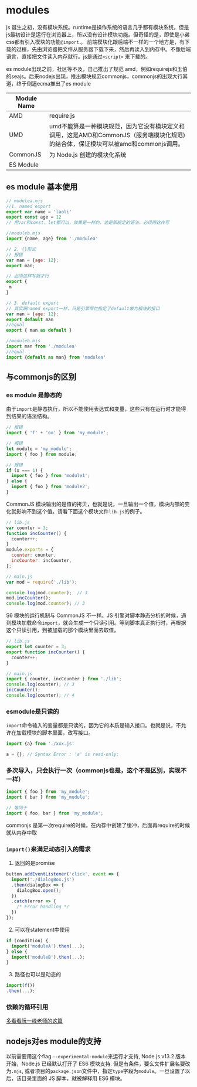 # modules

js 诞生之初，没有模块系统。runtime是操作系统的语言几乎都有模块系统，但是js最初设计是运行在浏览器上，所以没有设计模块功能。但奇怪的是，即使是小弟css都有引入模块的功能`@import` 。 前端模块化跟后端不一样的一个地方是，有下载的过程，先由浏览器把文件从服务器下载下来，然后再读入到内存中。不像后端语言，直接把文件读入内存就行。js是通过`<script>`  来下载的。

es module出现之前，社区等不及，自己推出了规范 amd，例如requirejs和玉伯的seajs。后来nodejs出现，推出模块规范commonjs，commonjs的出现大行其道，终于倒逼ecma推出了es module

| Module Name |                                                              |
| ----------- | ------------------------------------------------------------ |
| AMD         | require js                                                   |
| UMD         | umd不能算是一种模块规范，因为它没有模块定义和调用，这是AMD和CommonJS（服务端模块化规范)的结合体，保证模块可以被amd和commonjs调用。 |
| CommonJS    | 为 Node.js 创建的模块化系统                                  |
| ES Module   |                                                              |



## es module 基本使用

```js
// modulea.mjs
//1. named export
export var name = 'laoli'
export const age = 12
// 用var和const，let都可以，效果是一样的，这是新规定的语法，必须得这样写

//moduleb.mjs
import {name, age} from './modulea'

// 2. {}形式
// 报错
var man = {age: 12};
export man;

// 必须这样写就才行
export {
 m
}

// 3. default export
// 其实跟named export一样，只是引擎帮忙指定了default做为模块的接口
var man = {age: 12};
export default man
//equal
export { man as default }

//moduleb.mjs
import man from './modulea' 
//equal
import {default as man} from 'modulea'

```

## 与commonjs的区别

### es module 是静态的

由于`import`是静态执行，所以不能使用表达式和变量，这些只有在运行时才能得到结果的语法结构。

```js
// 报错
import { 'f' + 'oo' } from 'my_module';

// 报错
let module = 'my_module';
import { foo } from module;

// 报错
if (x === 1) {
  import { foo } from 'module1';
} else {
  import { foo } from 'module2';
}
```

CommonJS 模块输出的是值的拷贝，也就是说，一旦输出一个值，模块内部的变化就影响不到这个值。请看下面这个模块文件`lib.js`的例子。

```js
// lib.js
var counter = 3;
function incCounter() {
  counter++;
}
module.exports = {
  counter: counter,
  incCounter: incCounter,
};

// main.js
var mod = require('./lib');

console.log(mod.counter);  // 3
mod.incCounter();
console.log(mod.counter); // 3
```

S6 模块的运行机制与 CommonJS 不一样。JS 引擎对脚本静态分析的时候，遇到模块加载命令`import`，就会生成一个只读引用。等到脚本真正执行时，再根据这个只读引用，到被加载的那个模块里面去取值。

```javascript
// lib.js
export let counter = 3;
export function incCounter() {
  counter++;
}

// main.js
import { counter, incCounter } from './lib';
console.log(counter); // 3
incCounter();
console.log(counter); // 4
```

### esmodule是只读的

`import`命令输入的变量都是只读的，因为它的本质是输入接口。也就是说，不允许在加载模块的脚本里面，改写接口。

```js
import {a} from './xxx.js'

a = {}; // Syntax Error : 'a' is read-only;
```

### 多次导入，只会执行一次（commonjs也是，这个不是区别，实现不一样）

```js
import { foo } from 'my_module';
import { bar } from 'my_module';

// 等同于
import { foo, bar } from 'my_module';
```

commonjs 是第一次require的时候，在内存中创建了缓冲，后面再require的时候就从内存中取

### `import()`来满足动态引入的需求

1. 返回的是promise

```js
button.addEventListener('click', event => {
  import('./dialogBox.js')
  .then(dialogBox => {
    dialogBox.open();
  })
  .catch(error => {
    /* Error handling */
  })
});
```

2. 可以在statement中使用

```js
if (condition) {
  import('moduleA').then(...);
} else {
  import('moduleB').then(...);
}
```

3. 路径也可以是动态的

```js
import(f())
.then(...);
```

### 依赖的循环引用

[多看看阮一峰老师的这篇](https://es6.ruanyifeng.com/#docs/module-loader#%E5%BE%AA%E7%8E%AF%E5%8A%A0%E8%BD%BD)

## nodejs对es module的支持

以前需要用这个flag `--experimental-module`来运行才支持, Node.js v13.2 版本开始，Node.js 已经默认打开了 ES6 模块支持. 但是有条件，要么文件扩展名要改为`.mjs`, 或者项目的`package.json`文件中，指定`type`字段为`module`。一旦设置了以后，该目录里面的 JS 脚本，就被解释用 ES6 模块。